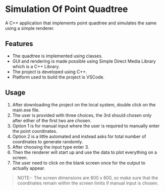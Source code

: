# Simulation Of Point Quadtree

A C++ application that implements point quadtree and simulates the same using a simple renderer.

## Features

- The quadtree is implemented using classes.
- GUI and rendering is made possible using Simple Direct Media Library which is a C++ Library.
- The project is developed using C++.
- Platform used to build the project is VSCode.

## Usage

1. After downloading the project on the local system, double click on the main.exe file.
2. The user is provided with three choices, the 3rd should chosen only after either of the first two are chosen.
3. Option 1 is for manual input where the user is required to manually enter the point coordinates.
4. Option 2 is a little automated and instead asks for total number of coordinates to generate randomly.
5. After choosing the input type enter 3.
6. Then the renderer will start up and use the data to plot everything on a screen.
7. The user need to click on the blank screen once for the output to actually appear.


> NOTE:- The screen dimensions are 800 x 600, so make sure that the coordinates remain within the screen limits if manual input is chosen.

